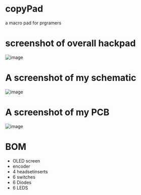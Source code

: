# copyPad
a macro pad for prgramers

# screenshot of overall hackpad
![image](https://github.com/user-attachments/assets/98582501-a70a-4dce-a26c-a7bb3d243847)

# A screenshot of my schematic
![image](https://github.com/user-attachments/assets/5edc1583-0824-4e15-b412-247456304ef7)

# A screenshot of my PCB
![image](https://github.com/user-attachments/assets/e954386a-d58f-4498-b39f-1051aa8859a5)


# BOM
* OLED screen
* encoder
* 4 headsetinserts
* 6 switches
* 6 Diodes
* 6 LEDS

